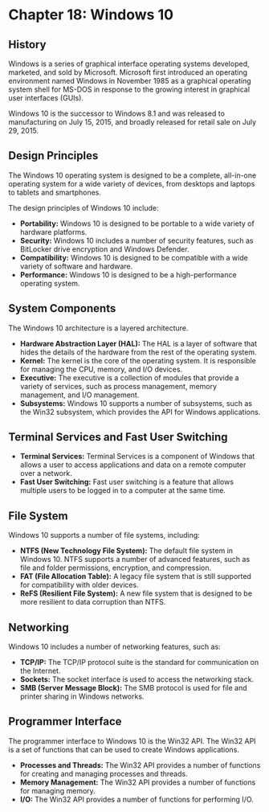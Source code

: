 # Chapter 18: Windows 10

## History

Windows is a series of graphical interface operating systems developed, marketed, and sold by Microsoft. Microsoft first introduced an operating environment named Windows in November 1985 as a graphical operating system shell for MS-DOS in response to the growing interest in graphical user interfaces (GUIs).

Windows 10 is the successor to Windows 8.1 and was released to manufacturing on July 15, 2015, and broadly released for retail sale on July 29, 2015.

## Design Principles

The Windows 10 operating system is designed to be a complete, all-in-one operating system for a wide variety of devices, from desktops and laptops to tablets and smartphones.

The design principles of Windows 10 include:
-   **Portability:** Windows 10 is designed to be portable to a wide variety of hardware platforms.
-   **Security:** Windows 10 includes a number of security features, such as BitLocker drive encryption and Windows Defender.
-   **Compatibility:** Windows 10 is designed to be compatible with a wide variety of software and hardware.
-   **Performance:** Windows 10 is designed to be a high-performance operating system.

## System Components

The Windows 10 architecture is a layered architecture.
-   **Hardware Abstraction Layer (HAL):** The HAL is a layer of software that hides the details of the hardware from the rest of the operating system.
-   **Kernel:** The kernel is the core of the operating system. It is responsible for managing the CPU, memory, and I/O devices.
-   **Executive:** The executive is a collection of modules that provide a variety of services, such as process management, memory management, and I/O management.
-   **Subsystems:** Windows 10 supports a number of subsystems, such as the Win32 subsystem, which provides the API for Windows applications.

## Terminal Services and Fast User Switching

-   **Terminal Services:** Terminal Services is a component of Windows that allows a user to access applications and data on a remote computer over a network.
-   **Fast User Switching:** Fast user switching is a feature that allows multiple users to be logged in to a computer at the same time.

## File System

Windows 10 supports a number of file systems, including:
-   **NTFS (New Technology File System):** The default file system in Windows 10. NTFS supports a number of advanced features, such as file and folder permissions, encryption, and compression.
-   **FAT (File Allocation Table):** A legacy file system that is still supported for compatibility with older devices.
-   **ReFS (Resilient File System):** A new file system that is designed to be more resilient to data corruption than NTFS.

## Networking

Windows 10 includes a number of networking features, such as:
-   **TCP/IP:** The TCP/IP protocol suite is the standard for communication on the Internet.
-   **Sockets:** The socket interface is used to access the networking stack.
-   **SMB (Server Message Block):** The SMB protocol is used for file and printer sharing in Windows networks.

## Programmer Interface

The programmer interface to Windows 10 is the Win32 API. The Win32 API is a set of functions that can be used to create Windows applications.

-   **Processes and Threads:** The Win32 API provides a number of functions for creating and managing processes and threads.
-   **Memory Management:** The Win32 API provides a number of functions for managing memory.
-   **I/O:** The Win32 API provides a number of functions for performing I/O.
